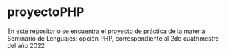 # proyectoPHP
En este repositorio se encuentra el proyecto de práctica de la materia Seminario de Lenguajes: opción PHP, correspondiente al 2do cuatrimestre del año 2022
